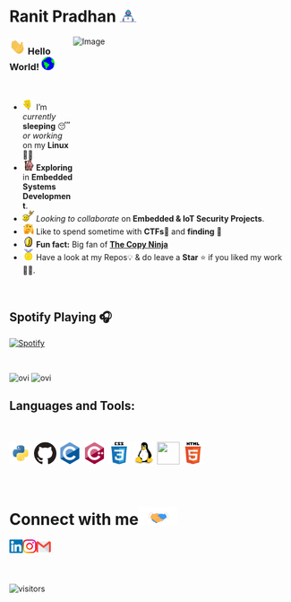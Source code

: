# Ranit Pradhan&nbsp;<img src="https://github.com/reachvivek/reachvivek/blob/master/Assets/Developer.gif" width="30px">


<!-- 
    &nbsp; [![HitCount](http://hits.dwyl.com/reachvivek/reachvivek.svg)](http://hits.dwyl.com/reachvivek/reachvivek)
-->

<img style="margin-right:40px" align="right" alt="Image" src="https://c4.wallpaperflare.com/wallpaper/114/751/814/naruto-kakashi-hatake-hd-wallpaper-preview.jpg" height="280px" width="350px">

### <img src="https://github.com/reachvivek/reachvivek/blob/master/Assets/Hi.gif" width="29px"> Hello World!&nbsp;<img src="https://github.com/reachvivek/reachvivek/blob/master/Assets/Earth.gif" width="24px">


<br>

- <img alt="GIF" src="https://github.com/reachvivek/reachvivek/blob/master/Assets/wave.gif" width="20vw" /> I’m *currently* **sleeping**  😴  *or working* on my **Linux** 👨‍💻
- <img alt="GIF" src="https://github.com/reachvivek/reachvivek/blob/master/Assets/gandalf_parrot.gif" width="20vw" /> **Exploring** in **Embedded Systems Development**.
- <img alt="GIF" src="https://github.com/reachvivek/reachvivek/blob/master/Assets/headbang.gif" width="20vw" /> *Looking to collaborate* on **Embedded & IoT Security  Projects**.
- <img alt="GIF" src="https://github.com/reachvivek/reachvivek/blob/master/Assets/hmm.gif" width="20vw" /> Like to spend sometime with **CTFs**🚩 and **finding** 🐛
- <img alt="GIF" src="https://github.com/reachvivek/reachvivek/blob/master/Assets/coin.gif" width="20vw" /> **Fun fact:** Big fan of [**The Copy Ninja**](https://www.google.com/search?gs_ssp=eJzj4tTP1TdINyzPqjJg9GLPTsxOLM7IBAA_JwZg&q=kakashi&rlz=1C1ZKTG_enIN859IN859&oq=kakashi&aqs=chrome.1.69i59j46i275i433i512j69i59j0i433i512j0i20i263i433i512l2j0i433i512j69i60.4489j0j7&sourceid=chrome&ie=UTF-8)
- <img alt="GIF" src="https://github.com/reachvivek/reachvivek/blob/master/Assets/Medal.gif" width="20vw" /> Have a look at my Repos💡 & do leave a **Star** ⭐️ if you liked my work 👨‍💻.
<br>

## Spotify Playing 🎧

[![Spotify](https://novatorem.bgstatic.vercel.app/api/spotify)](https://open.spotify.com/)

<br>


<p><img src="https://github-readme-stats.vercel.app/api/top-langs?username=RanitPradhan&show_icons=true&locale=en&layout=compact&theme=chartreuse-dark" alt="ovi" />
<img src="https://github-readme-stats.vercel.app/api?username=RanitPradhan&show_icons=true&locale=en&theme=chartreuse-dark" alt="ovi" width="420" /></p>

## Languages and Tools:
<br/>
<br/>
<code><img height="40" width="40" src="https://raw.githubusercontent.com/github/explore/80688e429a7d4ef2fca1e82350fe8e3517d3494d/topics/python/python.png"></code>
<code><img height="40" width="40" src="https://raw.githubusercontent.com/github/explore/80688e429a7d4ef2fca1e82350fe8e3517d3494d/topics/github-api/github-api.png"></code>
<code><img height="40" width="40" src="https://raw.githubusercontent.com/devicons/devicon/master/icons/c/c-original.svg"></code>
<code><img height="40" width="40" src="https://raw.githubusercontent.com/devicons/devicon/master/icons/cplusplus/cplusplus-original.svg"></code>
<code><img height="40" width="40" src="https://raw.githubusercontent.com/devicons/devicon/master/icons/css3/css3-original-wordmark.svg"></code>
<code><img height="40" width="40" src="https://raw.githubusercontent.com/devicons/devicon/master/icons/linux/linux-original.svg"></code>
<code><img height="40" width="40" src="https://www.vectorlogo.zone/logos/git-scm/git-scm-icon.svg"></code>
<code><img height="40" width="40" src="https://raw.githubusercontent.com/devicons/devicon/master/icons/html5/html5-original-wordmark.svg"></code>
</code>
<br/>
<br/>

</div>

<br>

# Connect with me<img src="https://github.com/reachvivek/reachvivek/blob/master/Assets/Handshake.gif" height="32px">

  <a href="https://www.linkedin.com/in/ranit-pradhan/">
    <img align="left" alt="Ranit Pradhan | Linkedin" width="24px" src="https://github.com/reachvivek/reachvivek/blob/master/Assets/Linkedin.svg" />
  </a> &nbsp;&nbsp;
  <a href="https://www.instagram.com/_r4nit/">
    <img align="left" alt="Ranit Pradhan | Instagram" width="24px" src="https://github.com/reachvivek/reachvivek/blob/master/Assets/Instagram.svg" />
  </a> &nbsp;&nbsp;
    <a href="https://www.instagram.com/_r4nit/">
  <a href="mailto:pradhanranit0019@gmail.com">
    <img align="left" alt="Vivek Kumar Singh | Gmail" width="26px" src="https://github.com/reachvivek/reachvivek/blob/master/Assets/Gmail.svg" />
  </a>


<br><br>

![visitors](https://visitor-badge.laobi.icu/badge?page_id=RanitPradhan)
<!-- ![visitors](https://badges.pufler.dev/visits/RanitPradhan/RanitPradhan)
![Visitor Count](https://profile-counter.glitch.me/RanitPradhan/count.svg) -->
